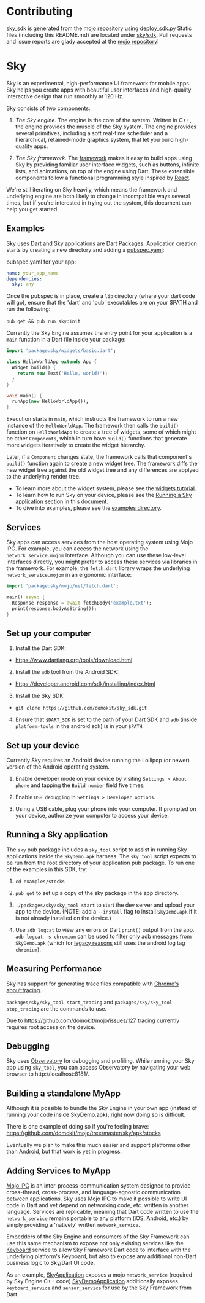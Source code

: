 Contributing
============

[sky_sdk](https://github.com/domokit/sky_sdk) is generated from the
[mojo repository](https://github.com/domokit/mojo) using
[deploy_sdk.py](https://github.com/domokit/mojo/blob/master/sky/tools/deploy_sdk.py)
Static files (including this README.md) are located under
[sky/sdk](https://github.com/domokit/mojo/tree/master/sky/sdk).  Pull
requests and issue reports are glady accepted at the
[mojo repository](https://github.com/domokit/mojo)!

Sky
===

Sky is an experimental, high-performance UI framework for mobile apps. Sky helps
you create apps with beautiful user interfaces and high-quality interactive
design that run smoothly at 120 Hz.

Sky consists of two components:

1. *The Sky engine.* The engine is the core of the system. Written in C++, the
   engine provides the muscle of the Sky system. The engine provides
   several primitives, including a soft real-time scheduler and a hierarchical,
   retained-mode graphics system, that let you build high-quality apps.

2. *The Sky framework.* The [framework](packages/sky/lib/framework) makes it
   easy to build apps using Sky by providing familiar user interface widgets,
   such as buttons, infinite lists, and animations, on top of the engine using
   Dart. These extensible components follow a functional programming style
   inspired by [React](http://facebook.github.io/react/).

We're still iterating on Sky heavily, which means the framework and underlying
engine are both likely to change in incompatible ways several times, but if
you're interested in trying out the system, this document can help you get
started.

Examples
--------

Sky uses Dart and Sky applications are
[Dart Packages](https://www.dartlang.org/docs/tutorials/shared-pkgs/).
Application creation starts by creating a new directory and
adding a [pubspec.yaml](https://www.dartlang.org/tools/pub/pubspec.html):

 pubspec.yaml for your app:
```yaml
name: your_app_name
dependencies:
  sky: any
```

Once the pubspec is in place, create a `lib` directory (where your dart code
will go), ensure that the 'dart' and 'pub' executables are on your $PATH and
run the following:

`pub get && pub run sky:init`.

Currently the Sky Engine assumes the entry point for your application is a
`main` function in a Dart file inside your package:

```dart
import 'package:sky/widgets/basic.dart';

class HelloWorldApp extends App {
  Widget build() {
    return new Text('Hello, world!');
  }
}

void main() {
  runApp(new HelloWorldApp());
}
```

Execution starts in `main`, which instructs the framework to run a new
instance of the `HelloWorldApp`. The framework then calls the `build()`
function on `HelloWorldApp` to create a tree of widgets, some of which might
be other `Components`, which in turn have `build()` functions that generate
more widgets iteratively to create the widget hierarchy.

Later, if a `Component` changes state, the framework calls that component's
`build()` function again to create a new widget tree. The framework diffs the
new widget tree against the old widget tree and any differences are applyed
to the underlying render tree.

 * To learn more about the widget system, please see the
   [widgets tutorial](lib/widgets/README.md).
 * To learn how to run Sky on your device, please see the
   [Running a Sky application](#running-a-sky-application) section in this
   document.
 * To dive into examples, please see the [examples directory](examples/).

Services
--------

Sky apps can access services from the host operating system using Mojo IPC. For
example, you can access the network using the `network_service.mojom` interface.
Although you can use these low-level interfaces directly, you might prefer to
access these services via libraries in the framework. For example, the
`fetch.dart` library wraps the underlying `network_service.mojom` in an
ergonomic interface:

```dart
import 'package:sky/mojo/net/fetch.dart';

main() async {
  Response response = await fetchBody('example.txt');
  print(response.bodyAsString());
}
```

Set up your computer
--------------------

1. Install the Dart SDK:
  - https://www.dartlang.org/tools/download.html

2. Install the `adb` tool from the Android SDK:
  - https://developer.android.com/sdk/installing/index.html

3. Install the Sky SDK:
  - `git clone https://github.com/domokit/sky_sdk.git`

4. Ensure that `$DART_SDK` is set to the path of your Dart SDK and `adb`
   (inside `platform-tools` in the android sdk) is in your `$PATH`.

Set up your device
------------------

Currently Sky requires an Android device running the Lollipop (or newer) version
of the Android operating system.

1. Enable developer mode on your device by visiting `Settings > About phone`
   and tapping the `Build number` field five times.

2. Enable `USB debugging` in `Settings > Developer options`.

3. Using a USB cable, plug your phone into your computer. If prompted on your
   device, authorize your computer to access your device.

Running a Sky application
-------------------------

The `sky` pub package includes a `sky_tool` script to assist in running
Sky applications inside the `SkyDemo.apk` harness.  The `sky_tool` script
expects to be run from the root directory of your application pub package. To
run one of the examples in this SDK, try:

1. `cd examples/stocks`

2. `pub get` to set up a copy of the sky package in the app directory.

3. `./packages/sky/sky_tool start` to start the dev server and upload your
   app to the device.
   (NOTE: add a `--install` flag to install `SkyDemo.apk` if it is not already
   installed on the device.)

4. Use `adb logcat` to view any errors or Dart `print()` output from the app.
   `adb logcat -s chromium` can be used to filter only adb messages from
   `SkyDemo.apk` (which for
   [legacy reasons](https://github.com/domokit/mojo/issues/129) still uses the
   android log tag `chromium`).

Measuring Performance
---------------------

Sky has support for generating trace files compatible with
[Chrome's about:tracing](https://www.chromium.org/developers/how-tos/trace-event-profiling-tool).

`packages/sky/sky_tool start_tracing` and `packages/sky/sky_tool stop_tracing`
are the commands to use.

Due to https://github.com/domokit/mojo/issues/127 tracing currently
requires root access on the device.

Debugging
---------

Sky uses [Observatory](https://www.dartlang.org/tools/observatory/) for
debugging and profiling. While running your Sky app using `sky_tool`, you can
access Observatory by navigating your web browser to http://localhost:8181/.

Building a standalone MyApp
---------------------------

Although it is possible to bundle the Sky Engine in your own app (instead of
running your code inside SkyDemo.apk), right now doing so is difficult.

There is one example of doing so if you're feeling brave:
https://github.com/domokit/mojo/tree/master/sky/apk/stocks

Eventually we plan to make this much easier and support platforms other than
Android, but that work is yet in progress.

Adding Services to MyApp
------------------------

[Mojo IPC](https://github.com/domokit/mojo) is an inter-process-communication
system designed to provide cross-thread, cross-process, and language-agnostic
communication between applications.  Sky uses Mojo IPC to make it possible
to write UI code in Dart and yet depend on networking code, etc. written in
another language.  Services are replicable, meaning that Dart code
written to use the `network_service` remains portable to any platform
(iOS, Android, etc.) by simply providing a 'natively' written `network_service`.

Embedders of the Sky Engine and consumers of the Sky Framework can use this
same mechanism to expose not only existing services like the
[Keyboard](https://github.com/domokit/mojo/blob/master/mojo/services/keyboard/public/interfaces/keyboard.mojom)
service to allow Sky Framework Dart code to interface with the underlying
platform's Keyboard, but also to expose any additional non-Dart business logic
to Sky/Dart UI code.

As an example, [SkyApplication](https://github.com/domokit/mojo/blob/master/sky/shell/org/domokit/sky/shell/SkyApplication.java)
exposes a mojo `network_service` (required by Sky Engine C++ code)
[SkyDemoApplication](https://github.com/domokit/mojo/blob/master/sky/apk/demo/org/domokit/sky/demo/SkyDemoApplication.java)
additionally exposes `keyboard_service` and `sensor_service` for use by the Sky
Framework from Dart.
